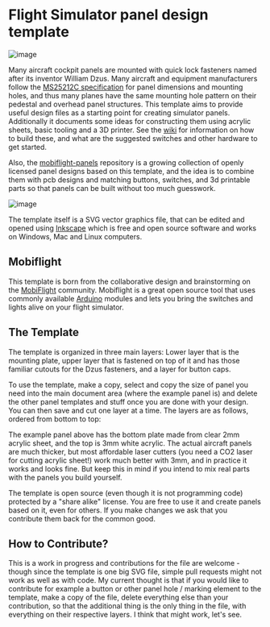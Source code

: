 # Flight Simulator panel design template

![image](https://user-images.githubusercontent.com/2587818/119951371-8b725600-bfa4-11eb-8002-0fe23cdbc718.png)

Many aircraft cockpit panels are mounted with quick lock fasteners named after its inventor William Dzus. Many aircraft and equipment manufacturers follow the [MS25212C specification](http://everyspec.com/MS-Specs/MS2/MS25000-MS25999/MS25212C_42008/) for panel dimensions and mounting holes, and thus many planes have the same mounting hole pattern on their pedestal and overhead panel structures. This template aims to provide useful design files as a starting point for creating simulator panels. Additionally it documents some ideas for constructing them using acrylic sheets, basic tooling and a 3D printer. See the [wiki](https://github.com/Mobiflight/mobiflight-templates/wiki/) for information on how to build these, and what are the suggested switches and other hardware to get started.

Also, the [mobiflight-panels](https://github.com/Mobiflight/mobiflight-panels) repository is a growing collection of openly licensed panel designs based on this template, and the idea is to combine them with pcb designs and matching buttons, switches, and 3d printable parts so that panels can be built without too much guesswork.

![image](https://user-images.githubusercontent.com/2587818/119943882-49ddad00-bf9c-11eb-83cf-31caa491c414.png)

The template itself is a SVG vector graphics file, that can be edited and opened using [Inkscape](https://inkscape.org/) which is free and open source software and works on Windows, Mac and Linux computers.

## Mobiflight

This template is born from the collaborative design and brainstorming on the [MobiFlight](https://www.mobiflight.com/en/index.html) community. Mobiflight is a great open source tool that uses commonly available [Arduino](https://www.arduino.cc/) modules and lets you bring the switches and lights alive on your flight simulator.

## The Template 

The template is organized in three main layers: Lower layer that is the mounting plate, upper layer that is fastened on top of it and has those familiar cutouts for the Dzus fasteners, and a layer for button caps. 

To use the template, make a copy, select and copy the size of panel you need into the main document area (where the example panel is) and delete the other panel templates and stuff once you are done with your design. You can then save and cut one layer at a time. The layers are as follows, ordered from bottom to top:

The example panel above has the bottom plate made from clear 2mm acrylic sheet, and the top is 3mm white acrylic. The actual aircraft panels are much thicker, but most affordable laser cutters (you need a CO2 laser for cutting acrylic sheet!) work much better with 3mm, and in practice it works and looks fine. But keep this in mind if you intend to mix real parts with the panels you build yourself.

The template is open source (even though it is not programming code) protected by a "share alike" license. You are free to use it and create panels based on it, 
even for others. If you make changes we ask that you contribute them back for the common good.

## How to Contribute?

This is a work in progress and contributions for the file are welcome - though since the template is one big SVG file, simple pull requests might not work as well as with code. My current thought is that if you would like to contribute for example a button or other panel hole / marking element to the template, make a copy of the file, delete everything else than your contribution, so that the additional thing is the only thing in the file, with everything on their respective layers. I think that might work, let's see.
